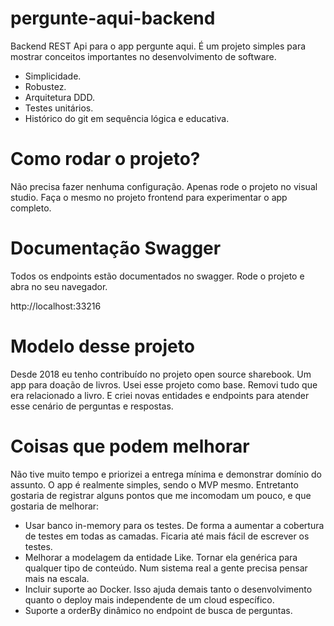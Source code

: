 # pergunte-aqui-backend

Backend REST Api para o app pergunte aqui. É um projeto simples para mostrar conceitos importantes no desenvolvimento de software.
- Simplicidade.
- Robustez.
- Arquitetura DDD.
- Testes unitários.
- Histórico do git em sequência lógica e educativa.

# Como rodar o projeto?

Não precisa fazer nenhuma configuração. Apenas rode o projeto no visual studio. Faça o mesmo no projeto frontend para experimentar o app completo.

# Documentação Swagger

Todos os endpoints estão documentados no swagger. Rode o projeto e abra no seu navegador.

http://localhost:33216

# Modelo desse projeto

Desde 2018 eu tenho contribuído no projeto open source sharebook. Um app para doação de livros. Usei esse projeto como base. Removi tudo que era relacionado a livro. E criei novas entidades e endpoints para atender esse cenário de perguntas e respostas.

# Coisas que podem melhorar

Não tive muito tempo e priorizei a entrega mínima e demonstrar domínio do assunto. O app é realmente simples, sendo o MVP mesmo. Entretanto gostaria de registrar alguns pontos que me incomodam um pouco, e que gostaria de melhorar:
- Usar banco in-memory para os testes. De forma a aumentar a cobertura de testes em todas as camadas. Ficaria até mais fácil de escrever os testes.
- Melhorar a modelagem da entidade Like. Tornar ela genérica para qualquer tipo de conteúdo. Num sistema real a gente precisa pensar mais na escala.
- Incluir suporte ao Docker. Isso ajuda demais tanto o desenvolvimento quanto o deploy mais independente de um cloud específico.
- Suporte a orderBy dinâmico no endpoint de busca de perguntas.


